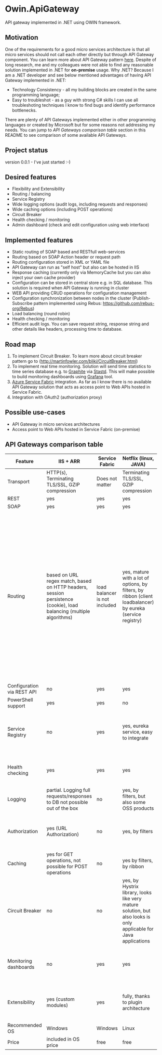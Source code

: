 # Owin.ApiGateway
API gateway implemented in .NET using OWIN framework.

## Motivation
One of the requirements for a good micro services architecture is that all micro services
should not call each other directly but through API Gateway component. You can learn more
about API Gateway pattern [here](http://microservices.io/patterns/apigateway.html). Despite of long
research, me and my colleagues were not able to find any reasonable solution implemented
in .NET for **on-premise** usage. Why .NET? Because I am a .NET developer and see below mentioned advantages of
having API Gateway implemented in .NET:

* Technology Consistency - all my building blocks are created in the same programming
language;
* Easy to troubleshot - as a guy with strong C# skills I can use all troubleshoting techniques I know to find bugs and identify performance bottlenecks.

There are plenty of API Gateways implemented either in other programming languages or
created by Microsoft but for some reasons not addressing my needs. You can jump to
*API Gateways comparison table* section in this README to see comparison of some available API Gateways.

## Project status

version 0.0.1 - I've just started :-)

## Desired features

* Flexibility and Extensibility
* Routing / balancing
* Service Registry
* Wide logging options (audit logs, including requests and responses)
* Wide caching options (including POST operations)
* Circuit Breaker
* Health checking / monitoring
* Admin dashboard (check and edit configuration using web interface)

## Implemented features

* Static routing of SOAP based and RESTfull web-services
* Routing based on SOAP Action header or request path
* Routing configuration stored in XML or YAML file
* API Gateway can run as "self host" but also can be hosted in IIS
* Response caching (currently only via MemoryCache but you can also inject your own cache provider) 
* Configuration can be stored in central store e.g. in SQL database. This solution is required when API Gateway is running in cluster
* WEB API providing CRUD operations for configuration management
* Configuration synchronization between nodes in the cluster (Publish-Subscribe pattern implemented using Rebus: https://github.com/rebus-org/Rebus)
* Load balancing (round robin)
* Health checking / monitoring
* Efficient audit logs. You can save request string, response string and other details like headers, processing time to database. 

## Road map

1. To implement Circuit Breaker. To learn more about circuit breaker pattern go to (http://martinfowler.com/bliki/CircuitBreaker.html)
2. To implement real time monitoring. Solution will send time statistics to time series database e.g. to [Graphite](https://github.com/graphite-project/graphite-web) via [Stastd](https://github.com/etsy/statsd). This will make possible to build monitoring dashboards using [Grafana](http://grafana.org/) tool.
3. [Azure Service Fabric](https://azure.microsoft.com/en-us/services/service-fabric/) integration. As far as I know there is no available API Gateway solution that acts as access point to Web APIs hosted in Service Fabric.
4. Integration with OAuth2 (authorization proxy)

## Possible use-cases

* API Gateway in micro services architectures
* Access point to Web APIs hosted in Service Fabric (on-premise)

## API Gateways comparison table

|Feature| IIS + ARR | Service Fabric | Netflix (linux, JAVA) | NGINX (linux, C) |
|-------| --------- | -------------- | --------------------- | -----------------|
|Transport| HTTP(s),  Terminating TLS/SSL, GZIP compression | Does not matter | Terminating TLS/SSL, GZIP compression | Terminating TLS/SSL, GZIP compression |
| REST | yes | yes | yes | yes |
| SOAP | yes | yes | yes | yes |
| Routing | based on URL regex match, based on HTTP headers, session persistence (cookie), load balancing (multiple algorithms) | load balancer is not included | yes, mature with a lot of options, by filters, by ribbon (client loadbalancer) by eureka (service registry) |  based on application parameters, A/B testing (simple rule to split traffic into two parts), session persistence (cookie, sticky, scripted), session draining, load balancing (TCP/HTTP, connection limit, rate limits (requests per second and requests per minute), methods: Round-Robin, Least Connections, Generic Hash, and IP Hash, Least Time) |
| Configuration via REST API | no | yes | yes | yes |
| PowerShell support | yes | yes | no | no |
| Service Registry | no | yes | yes, eureka service, easy to integrate | Partial (via "Consul Template to dynamically reconfigure NGINX reverse proxying") |
| Health checking| yes | yes | yes | yes (based on URI, regex response validation, slow-start) |
| Logging | partial. Logging full requests/responses to DB not possible out of the box | no | yes, by filters, but also some OSS products | only standard HTTP access log formats |
| Authorization | yes (URL Authorization) | no | yes, by filters | partial (based on IP or flat file with usernames and passwords) |
| Caching| yes for GET operations, not possible for POST operations | no | yes by filters, by ribbon | yes (internal or external/Redis) |
| Circuit Breaker | no | no | yes, by Hystrix library, looks like very mature solution, but also looks is only applicable for Java applications | no |
| Monitoring dashboards | no | yes | yes | yes (seems very nice and there is also REST API for external integration) |
| Extensibility | yes (custom modules) | yes | fully, thanks to plugin architecture | possiblie with C, static compilation*, probably Lua langugae as well |
| Recommended OS| Windows | Windows | Linux | Linux |
| Price | included in OS price | free | free | basic version for free |

